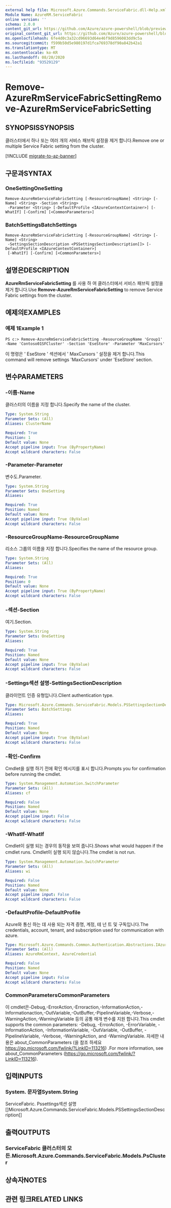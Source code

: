 ```yaml
---
external help file: Microsoft.Azure.Commands.ServiceFabric.dll-Help.xml
Module Name: AzureRM.ServiceFabric
online version: ''
schema: 2.0.0
content_git_url: https://github.com/Azure/azure-powershell/blob/preview/src/ResourceManager/ServiceFabric/Commands.ServiceFabric/help/Remove-AzureRmServiceFabricSetting.md
original_content_git_url: https://github.com/Azure/azure-powershell/blob/preview/src/ResourceManager/ServiceFabric/Commands.ServiceFabric/help/Remove-AzureRmServiceFabricSetting.md
ms.openlocfilehash: 6fe4d0c3a32cd96693d64e46f9d8596083dd9c5a
ms.sourcegitcommit: f599b50d5e980197d1fca769378df90a842b42a1
ms.translationtype: MT
ms.contentlocale: ko-KR
ms.lasthandoff: 08/20/2020
ms.locfileid: "93529129"
---
```

# <span data-ttu-id="4675a-101">Remove-AzureRmServiceFabricSetting</span><span class="sxs-lookup"><span data-stu-id="4675a-101">Remove-AzureRmServiceFabricSetting</span></span>

## <span data-ttu-id="4675a-102">SYNOPSIS</span><span class="sxs-lookup"><span data-stu-id="4675a-102">SYNOPSIS</span></span>
<span data-ttu-id="4675a-103">클러스터에서 하나 또는 여러 개의 서비스 패브릭 설정을 제거 합니다.</span><span class="sxs-lookup"><span data-stu-id="4675a-103">Remove one or multiple Service Fabric setting from the cluster.</span></span>

[!INCLUDE [migrate-to-az-banner](../../includes/migrate-to-az-banner.md)]

## <span data-ttu-id="4675a-104">구문과</span><span class="sxs-lookup"><span data-stu-id="4675a-104">SYNTAX</span></span>

### <span data-ttu-id="4675a-105">OneSetting</span><span class="sxs-lookup"><span data-stu-id="4675a-105">OneSetting</span></span>
```
Remove-AzureRmServiceFabricSetting [-ResourceGroupName] <String> [-Name] <String> -Section <String>
 -Parameter <String> [-DefaultProfile <IAzureContextContainer>] [-WhatIf] [-Confirm] [<CommonParameters>]
```

### <span data-ttu-id="4675a-106">BatchSettings</span><span class="sxs-lookup"><span data-stu-id="4675a-106">BatchSettings</span></span>
```
Remove-AzureRmServiceFabricSetting [-ResourceGroupName] <String> [-Name] <String>
 -SettingsSectionDescription <PSSettingsSectionDescription[]> [-DefaultProfile <IAzureContextContainer>]
 [-WhatIf] [-Confirm] [<CommonParameters>]
```

## <span data-ttu-id="4675a-107">설명은</span><span class="sxs-lookup"><span data-stu-id="4675a-107">DESCRIPTION</span></span>
<span data-ttu-id="4675a-108">**AzureRmServiceFabricSetting** 를 사용 하 여 클러스터에서 서비스 패브릭 설정을 제거 합니다.</span><span class="sxs-lookup"><span data-stu-id="4675a-108">Use **Remove-AzureRmServiceFabricSetting** to remove Service Fabric settings from the cluster.</span></span>

## <span data-ttu-id="4675a-109">예제의</span><span class="sxs-lookup"><span data-stu-id="4675a-109">EXAMPLES</span></span>

### <span data-ttu-id="4675a-110">예제 1</span><span class="sxs-lookup"><span data-stu-id="4675a-110">Example 1</span></span>
```
PS c:> Remove-AzureRmServiceFabricSetting -ResourceGroupName 'Group1' -Name 'Contoso01SFCluster' -Section 'EseStore' -Parameter 'MaxCursors'
```

<span data-ttu-id="4675a-111">이 명령은 ' EseStore ' 섹션에서 ' MaxCursors ' 설정을 제거 합니다.</span><span class="sxs-lookup"><span data-stu-id="4675a-111">This command will remove settings 'MaxCursors' under 'EseStore' section.</span></span>

## <span data-ttu-id="4675a-112">변수</span><span class="sxs-lookup"><span data-stu-id="4675a-112">PARAMETERS</span></span>

### <span data-ttu-id="4675a-113">-이름</span><span class="sxs-lookup"><span data-stu-id="4675a-113">-Name</span></span>
<span data-ttu-id="4675a-114">클러스터의 이름을 지정 합니다.</span><span class="sxs-lookup"><span data-stu-id="4675a-114">Specify the name of the cluster.</span></span>

```yaml
Type: System.String
Parameter Sets: (All)
Aliases: ClusterName

Required: True
Position: 1
Default value: None
Accept pipeline input: True (ByPropertyName)
Accept wildcard characters: False
```

### <span data-ttu-id="4675a-115">-Parameter</span><span class="sxs-lookup"><span data-stu-id="4675a-115">-Parameter</span></span>
<span data-ttu-id="4675a-116">변수도.</span><span class="sxs-lookup"><span data-stu-id="4675a-116">Parameter.</span></span>

```yaml
Type: System.String
Parameter Sets: OneSetting
Aliases: 

Required: True
Position: Named
Default value: None
Accept pipeline input: True (ByValue)
Accept wildcard characters: False
```

### <span data-ttu-id="4675a-117">-ResourceGroupName</span><span class="sxs-lookup"><span data-stu-id="4675a-117">-ResourceGroupName</span></span>
<span data-ttu-id="4675a-118">리소스 그룹의 이름을 지정 합니다.</span><span class="sxs-lookup"><span data-stu-id="4675a-118">Specifies the name of the resource group.</span></span>

```yaml
Type: System.String
Parameter Sets: (All)
Aliases: 

Required: True
Position: 0
Default value: None
Accept pipeline input: True (ByPropertyName)
Accept wildcard characters: False
```

### <span data-ttu-id="4675a-119">-섹션</span><span class="sxs-lookup"><span data-stu-id="4675a-119">-Section</span></span>
<span data-ttu-id="4675a-120">여기.</span><span class="sxs-lookup"><span data-stu-id="4675a-120">Section.</span></span>

```yaml
Type: System.String
Parameter Sets: OneSetting
Aliases: 

Required: True
Position: Named
Default value: None
Accept pipeline input: True (ByValue)
Accept wildcard characters: False
```

### <span data-ttu-id="4675a-121">-Settings섹션 설명</span><span class="sxs-lookup"><span data-stu-id="4675a-121">-SettingsSectionDescription</span></span>
<span data-ttu-id="4675a-122">클라이언트 인증 유형입니다.</span><span class="sxs-lookup"><span data-stu-id="4675a-122">Client authentication type.</span></span>

```yaml
Type: Microsoft.Azure.Commands.ServiceFabric.Models.PSSettingsSectionDescription[]
Parameter Sets: BatchSettings
Aliases: 

Required: True
Position: Named
Default value: None
Accept pipeline input: True (ByValue)
Accept wildcard characters: False
```

### <span data-ttu-id="4675a-123">-확인</span><span class="sxs-lookup"><span data-stu-id="4675a-123">-Confirm</span></span>
<span data-ttu-id="4675a-124">Cmdlet을 실행 하기 전에 확인 메시지를 표시 합니다.</span><span class="sxs-lookup"><span data-stu-id="4675a-124">Prompts you for confirmation before running the cmdlet.</span></span>

```yaml
Type: System.Management.Automation.SwitchParameter
Parameter Sets: (All)
Aliases: cf

Required: False
Position: Named
Default value: None
Accept pipeline input: False
Accept wildcard characters: False
```

### <span data-ttu-id="4675a-125">-WhatIf</span><span class="sxs-lookup"><span data-stu-id="4675a-125">-WhatIf</span></span>
<span data-ttu-id="4675a-126">Cmdlet이 실행 되는 경우의 동작을 보여 줍니다.</span><span class="sxs-lookup"><span data-stu-id="4675a-126">Shows what would happen if the cmdlet runs.</span></span> <span data-ttu-id="4675a-127">Cmdlet이 실행 되지 않습니다.</span><span class="sxs-lookup"><span data-stu-id="4675a-127">The cmdlet is not run.</span></span>

```yaml
Type: System.Management.Automation.SwitchParameter
Parameter Sets: (All)
Aliases: wi

Required: False
Position: Named
Default value: None
Accept pipeline input: False
Accept wildcard characters: False
```

### <span data-ttu-id="4675a-128">-DefaultProfile</span><span class="sxs-lookup"><span data-stu-id="4675a-128">-DefaultProfile</span></span>
<span data-ttu-id="4675a-129">Azure와 통신 하는 데 사용 되는 자격 증명, 계정, 테 넌 트 및 구독입니다.</span><span class="sxs-lookup"><span data-stu-id="4675a-129">The credentials, account, tenant, and subscription used for communication with azure.</span></span>

```yaml
Type: Microsoft.Azure.Commands.Common.Authentication.Abstractions.IAzureContextContainer
Parameter Sets: (All)
Aliases: AzureRmContext, AzureCredential

Required: False
Position: Named
Default value: None
Accept pipeline input: False
Accept wildcard characters: False
```

### <span data-ttu-id="4675a-130">CommonParameters</span><span class="sxs-lookup"><span data-stu-id="4675a-130">CommonParameters</span></span>
<span data-ttu-id="4675a-131">이 cmdlet은-Debug,-ErrorAction,-Erroraction,-InformationAction,-Informationaction,-OutVariable,-OutBuffer,-PipelineVariable,-Verbose,-WarningAction,-WarningVariable 등의 공통 매개 변수를 지원 합니다.</span><span class="sxs-lookup"><span data-stu-id="4675a-131">This cmdlet supports the common parameters: -Debug, -ErrorAction, -ErrorVariable, -InformationAction, -InformationVariable, -OutVariable, -OutBuffer, -PipelineVariable, -Verbose, -WarningAction, and -WarningVariable.</span></span> <span data-ttu-id="4675a-132">자세한 내용은 about_CommonParameters (을 참조 하세요 https://go.microsoft.com/fwlink/?LinkID=113216) .</span><span class="sxs-lookup"><span data-stu-id="4675a-132">For more information, see about_CommonParameters (https://go.microsoft.com/fwlink/?LinkID=113216).</span></span>

## <span data-ttu-id="4675a-133">입력</span><span class="sxs-lookup"><span data-stu-id="4675a-133">INPUTS</span></span>

### <span data-ttu-id="4675a-134">System. 문자열</span><span class="sxs-lookup"><span data-stu-id="4675a-134">System.String</span></span>
<span data-ttu-id="4675a-135">ServiceFabric. Pssettings섹션 설명 []</span><span class="sxs-lookup"><span data-stu-id="4675a-135">Microsoft.Azure.Commands.ServiceFabric.Models.PSSettingsSectionDescription[]</span></span>

## <span data-ttu-id="4675a-136">출력</span><span class="sxs-lookup"><span data-stu-id="4675a-136">OUTPUTS</span></span>

### <span data-ttu-id="4675a-137">ServiceFabric 클러스터의 모든.</span><span class="sxs-lookup"><span data-stu-id="4675a-137">Microsoft.Azure.Commands.ServiceFabric.Models.PsCluster</span></span>

## <span data-ttu-id="4675a-138">상속자</span><span class="sxs-lookup"><span data-stu-id="4675a-138">NOTES</span></span>

## <span data-ttu-id="4675a-139">관련 링크</span><span class="sxs-lookup"><span data-stu-id="4675a-139">RELATED LINKS</span></span>

